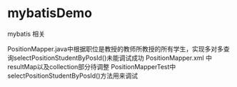 # mybatisDemo
mybatis 相关

PositionMapper.java中根据职位是教授的教师所教授的所有学生，实现多对多查询selectPositionStudentByPosId()未能调试成功
PositionMapper.xml 中resultMap以及collection部分待调整
PositionMapperTest中selectPositionStudentByPosId()方法用来调试
